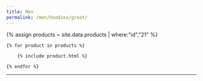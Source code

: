 ```yaml
---
title: Men
permalink: /men/hoodies/great/
---
```


<div>
    {% assign products = site.data.products | where:"id","21" %}

    {% for product in products %}

        {% include product.html %}

    {% endfor %}

</div>

***
